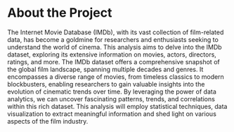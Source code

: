 # About the Project
The Internet Movie Database (IMDb), with its vast collection of film-related data, has become a goldmine for researchers and enthusiasts seeking to understand the world of cinema. This analysis aims to delve into the IMDb dataset, exploring its extensive information on movies, actors, directors, ratings, and more. The IMDb dataset offers a comprehensive snapshot of the global film landscape, spanning multiple decades and genres. It encompasses a diverse range of movies, from timeless classics to modern blockbusters, enabling researchers to gain valuable insights into the evolution of cinematic trends over time. By leveraging the power of data analytics, we can uncover fascinating patterns, trends, and correlations within this rich dataset. This analysis will employ statistical techniques, data visualization to extract meaningful information and shed light on various aspects of the film industry.
